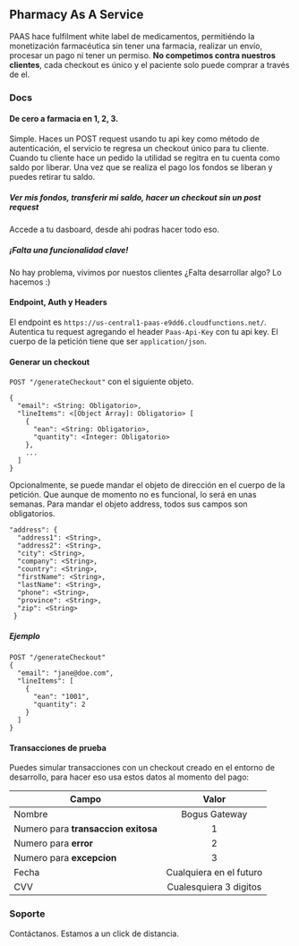 ## Pharmacy As A Service

PAAS hace fulfilment white label de medicamentos, permitiéndo la monetización farmacéutica sin tener una farmacia, realizar un envío, procesar un pago ni tener un permiso. **No competimos contra nuestros clientes**, cada checkout es único y el paciente solo puede comprar a través de el.

### Docs
#### De cero a farmacia en 1, 2, 3.

Simple. Haces un POST request usando tu api key como método de autenticación, el servicio te regresa un checkout único para tu cliente. Cuando tu cliente hace un pedido la utilidad se regitra en tu cuenta como saldo por liberar. Una vez que se realiza el pago los fondos se liberan y puedes retirar tu saldo.

##### Ver mis fondos, transferir mi saldo, hacer un checkout sin un post request
Accede a tu dasboard, desde ahi podras hacer todo eso.

##### ¡Falta una funcionalidad clave!
No hay problema, vivimos por nuestos clientes ¿Falta desarrollar algo? Lo hacemos :)

#### Endpoint, Auth y Headers
El endpoint es `https://us-central1-paas-e9dd6.cloudfunctions.net/`.
Autentica tu request agregando el header `Paas-Api-Key` con tu api key.
El cuerpo de la petición tiene que ser `application/json`.
#### Generar un checkout
`POST "/generateCheckout"` con el siguiente objeto.
```
{
  "email": <String: Obligatorio>,
  "lineItems": <[Object Array]: Obligatorio> [
    {
      "ean": <String: Obligatorio>,
      "quantity": <Integer: Obligatorio>
    },
    ...
  ]
}
```
Opcionalmente, se puede mandar el objeto de dirección en el cuerpo de la petición. Que aunque de momento no es funcional, lo será en unas semanas. Para mandar el objeto address, todos sus campos son obligatorios.
```
"address": {
  "address1": <String>,
  "address2": <String>,
  "city": <String>,
  "company": <String>,
  "country": <String>,
  "firstName": <String>,
  "lastName": <String>,
  "phone": <String>,
  "province": <String>,
  "zip": <String>
 }
```
##### Ejemplo
```
POST "/generateCheckout"
{
  "email": "jane@doe.com",
  "lineItems": [
    {
      "ean": "1001",
      "quantity": 2
    }
  ]
}
```
#### Transacciones de prueba
Puedes simular transacciones con un checkout creado en el entorno de desarrollo, para hacer eso usa estos datos al momento del pago:

|              Campo              |          Valor          |
|-------------------------------|:-----------------------:|
| Nombre                          |      Bogus Gateway      |
| Numero para **transaccion exitosa** |            1            |
| Numero para **error**       |            2            |
| Numero para **excepcion**   |            3            |
| Fecha                           | Cualquiera en el futuro |
| CVV                             |  Cualesquiera 3 digitos |

### Soporte
Contáctanos. Estamos a un click de distancia.
